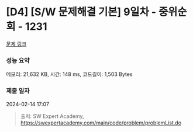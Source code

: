 # [D4] [S/W 문제해결 기본] 9일차 - 중위순회 - 1231 

[문제 링크](https://swexpertacademy.com/main/code/problem/problemDetail.do?contestProbId=AV140YnqAIECFAYD) 

### 성능 요약

메모리: 21,632 KB, 시간: 148 ms, 코드길이: 1,503 Bytes

### 제출 일자

2024-02-14 17:07



> 출처: SW Expert Academy, https://swexpertacademy.com/main/code/problem/problemList.do